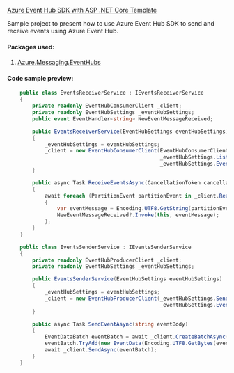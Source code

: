 [Azure Event Hub SDK with ASP .NET Core Template](https://github.com/Daniel-Krzyczkowski/AzureDeveloperTemplates/tree/master/src/azure-event-hub-sdk-asp-net-core-template/)

Sample project to present how to use Azure Event Hub SDK to send and receive events using Azure Event Hub.

#### Packages used:
1. [Azure.Messaging.EventHubs](https://www.nuget.org/packages/Azure.Messaging.EventHubs/)

#### Code sample preview:

```csharp
    public class EventsReceiverService : IEventsReceiverService
    {
        private readonly EventHubConsumerClient _client;
        private readonly EventHubSettings _eventHubSettings;
        public event EventHandler<string> NewEventMessageReceived;

        public EventsReceiverService(EventHubSettings eventHubSettings)
        {
            _eventHubSettings = eventHubSettings;
            _client = new EventHubConsumerClient(EventHubConsumerClient.DefaultConsumerGroupName,
                                                 _eventHubSettings.ListenConnectionString,
                                                 _eventHubSettings.EventHubName);
        }

        public async Task ReceiveEventsAsync(CancellationToken cancellationToken)
        {
            await foreach (PartitionEvent partitionEvent in _client.ReadEventsAsync(cancellationToken))
            {
                var eventMessage = Encoding.UTF8.GetString(partitionEvent.Data.Body.ToArray());
                NewEventMessageReceived?.Invoke(this, eventMessage);
            };
        }
    }
```

```csharp
    public class EventsSenderService : IEventsSenderService
    {
        private readonly EventHubProducerClient _client;
        private readonly EventHubSettings _eventHubSettings;

        public EventsSenderService(EventHubSettings eventHubSettings)
        {
            _eventHubSettings = eventHubSettings;
            _client = new EventHubProducerClient(_eventHubSettings.SendConnectionString,
                                                 _eventHubSettings.EventHubName);
        }

        public async Task SendEventAsync(string eventBody)
        {
            EventDataBatch eventBatch = await _client.CreateBatchAsync();
            eventBatch.TryAdd(new EventData(Encoding.UTF8.GetBytes(eventBody)));
            await _client.SendAsync(eventBatch);
        }
    }
```